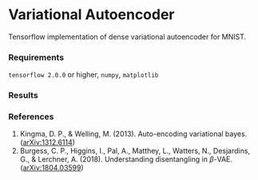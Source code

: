 # Variational Autoencoder

Tensorflow implementation of dense variational autoencoder for MNIST.

### Requirements

`tensorflow 2.0.0` or higher, `numpy`, `matplotlib`

### Results

### References

1. Kingma, D. P., & Welling, M. (2013). Auto-encoding variational bayes. ([arXiv:1312.6114](https://arxiv.org/pdf/1312.6114.pdf))
2. Burgess, C. P., Higgins, I., Pal, A., Matthey, L., Watters, N., Desjardins, G., & Lerchner, A. (2018). Understanding disentangling in $\beta$-VAE. ([arXiv:1804.03599](https://arxiv.org/pdf/1804.03599.pdf))